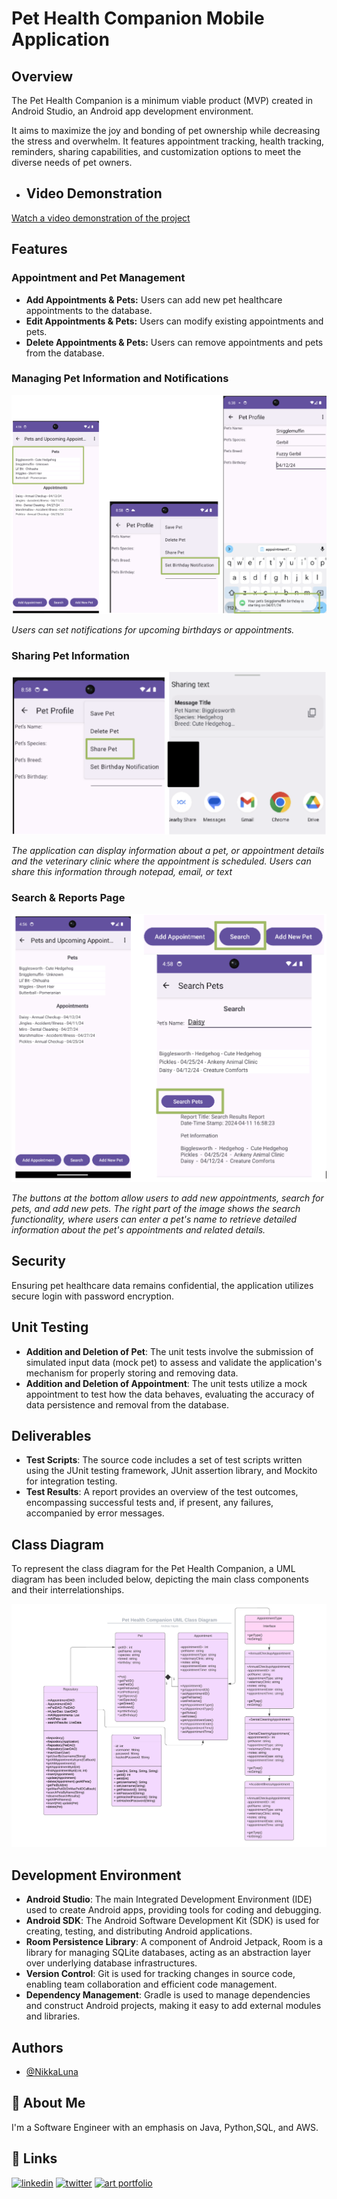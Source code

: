 # Pet Health Companion Mobile Application

## Overview

The Pet Health Companion is a minimum viable product (MVP) created in Android Studio, an Android app development environment. 

It aims to maximize the joy and bonding of pet ownership while decreasing the stress and overwhelm. It features appointment tracking, health tracking, reminders, sharing capabilities, and customization options to meet the diverse needs of pet owners. 

- ## Video Demonstration

[Watch a video demonstration of the project](https://youtu.be/DzeBmGI4DZ0)

## Features

### Appointment and Pet Management

- **Add Appointments & Pets:** Users can add new pet healthcare appointments to the database.
- **Edit Appointments & Pets:** Users can modify existing appointments and pets.
- **Delete Appointments & Pets:** Users can remove appointments and pets from the database.


### Managing Pet Information and Notifications

![Pet Health Companion Notification](https://github.com/NikkaLuna/Pet_Health_Companion_Android_App/blob/master/Notifications.png)

*Users can set notifications for upcoming birthdays or appointments.*


### Sharing Pet Information

![Share Pet Functionality](https://github.com/NikkaLuna/Pet_Health_Companion_Android_App/blob/master/SharePet.png)

*The application can display information about a pet, or appointment details and the veterinary clinic where the appointment is scheduled. Users can share this information through notepad, email, or text*


### Search & Reports Page

![Pet Health Companion Interface](https://github.com/NikkaLuna/Pet_Health_Companion_Android_App/blob/master/SearchReport.png)

*The buttons at the bottom allow users to add new appointments, search for pets, and add new pets. The right part of the image shows the search functionality, where users can enter a pet's name to retrieve detailed information about the pet's appointments and related details.*

## Security

Ensuring pet healthcare data remains confidential, the application utilizes secure login with password encryption. 

## Unit Testing

- **Addition and Deletion of Pet**: The unit tests involve the submission of simulated input data (mock pet) to assess and validate the application's mechanism for properly storing and removing data.
- **Addition and Deletion of Appointment**: The unit tests utilize a mock appointment to test how the data behaves, evaluating the accuracy of data persistence and removal from the database.

## Deliverables

- **Test Scripts**: The source code includes a set of test scripts written using the JUnit testing framework, JUnit assertion library, and Mockito for integration testing.
- **Test Results**: A report provides an overview of the test outcomes, encompassing successful tests and, if present, any failures, accompanied by error messages.

## Class Diagram

To represent the class diagram for the Pet Health Companion, a UML diagram has been included below, depicting the main class components and their interrelationships.

![UML Diagram](https://github.com/NikkaLuna/Pet_Health_Companion_Android_App/blob/master/Pet%20Health%20Companion%20Class%20Diagram.jpeg)

## Development Environment

- **Android Studio**: The main Integrated Development Environment (IDE) used to create Android apps, providing tools for coding and debugging.
- **Android SDK**: The Android Software Development Kit (SDK) is used for creating, testing, and distributing Android applications.
- **Room Persistence Library**: A component of Android Jetpack, Room is a library for managing SQLite databases, acting as an abstraction layer over underlying database infrastructures.
- **Version Control**: Git is used for tracking changes in source code, enabling team collaboration and efficient code management.
- **Dependency Management**: Gradle is used to manage dependencies and construct Android projects, making it easy to add external modules and libraries.

## Authors

- [@NikkaLuna](https://github.com/NikkaLuna)


## 🚀 About Me
I'm a Software Engineer with an emphasis on Java, Python,SQL, and AWS.  


## 🔗 Links
[![linkedin](https://img.shields.io/badge/linkedin-0A66C2?style=for-the-badge&logo=linkedin&logoColor=white)](https://www.linkedin.com/in/andrea-hayes-msml/)
[![twitter](https://img.shields.io/badge/twitter-1DA1F2?style=for-the-badge&logo=twitter&logoColor=white)](https://twitter.com/AHayes_Ninja_)
[![art portfolio](https://img.shields.io/badge/my_art-888?style=for-the-badge&logo=ko-fi&logoColor=white)](https://andreachristinehayes.wixsite.com/andreahayesart/)

